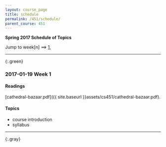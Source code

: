 ```yaml
---
layout: course_page
title: schedule
permalink: /451/schedule/
parent_course: 451
---
```


**Spring 2017 Schedule of Topics**

Jump to week[n] ==> [1](#week-1), 

---

{:.green}
### 2017-01-19 Week 1 

#### Readings
[cathedral-bazaar.pdf]({{ site.baseurl }}assets/cs451/cathedral-bazaar.pdf).

#### Topics
- course introduction
- syllabus

---

{:.gray}

